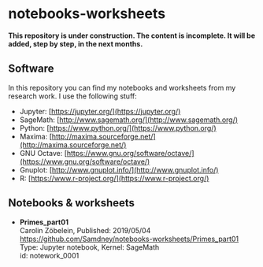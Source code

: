 # notebooks-worksheets

**This repository is under construction. The content is incomplete. It will be added, step by step, in the next months.**    


## Software
In this repository you can find my notebooks and worksheets from my research work. I use the following stuff:

* Jupyter: [https://jupyter.org/](https://jupyter.org/)
* SageMath: [http://www.sagemath.org/](http://www.sagemath.org/)
* Python: [https://www.python.org/](https://www.python.org/)
* Maxima: [http://maxima.sourceforge.net/](http://maxima.sourceforge.net/)
* GNU Octave: [https://www.gnu.org/software/octave/](https://www.gnu.org/software/octave/)
* Gnuplot: [http://www.gnuplot.info/](http://www.gnuplot.info/)
* R: [https://www.r-project.org/](https://www.r-project.org/)


## Notebooks & worksheets
* **Primes_part01**  
Carolin Zöbelein, Published: 2019/05/04  
https://github.com/Samdney/notebooks-worksheets/Primes_part01   
Type: Jupyter notebook, Kernel: SageMath  
id: notework_0001  

